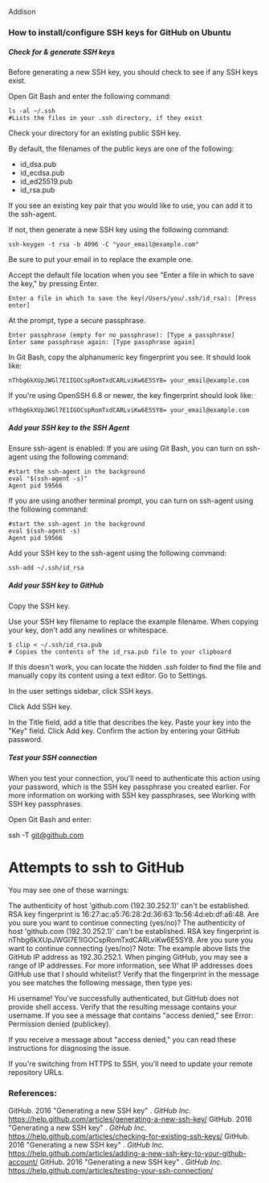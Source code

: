 Addison

### How to install/configure SSH keys for GitHub on Ubuntu
    

##### Check for & generate SSH keys
Before generating a new SSH key, you should check to see if any SSH keys exist.

Open Git Bash and enter the following command:

    ls -al ~/.ssh
    #Lists the files in your .ssh directory, if they exist
Check your directory for an existing public SSH key.

By default, the filenames of the public keys are one of the following:

* id_dsa.pub
* id_ecdsa.pub
* id_ed25519.pub
* id_rsa.pub

If you see an existing key pair that you would like to use, you can add it to the ssh-agent. 

If not, then generate a new SSH key using the following command:

    ssh-keygen -t rsa -b 4096 -C "your_email@example.com"
Be sure to put your email in to replace the example one.

Accept the default file location when you see "Enter a file in which to save the key," by pressing Enter.

    Enter a file in which to save the key(/Users/you/.ssh/id_rsa): [Press enter]

At the prompt, type a secure passphrase.

    Enter passphrase (empty for no passphrase): [Type a passphrase]
    Enter same passphrase again: [Type passphrase again]

In Git Bash, copy the alphanumeric key fingerprint you see. It should look like:

    nThbg6kXUpJWGl7E1IGOCspRomTxdCARLviKw6E5SY8= your_email@example.com

If you're using OpenSSH 6.8 or newer, the key fingerprint should look like:

    nThbg6kXUpJWGl7E1IGOCspRomTxdCARLviKw6E5SY8= your_email@example.com

##### Add your SSH key to the SSH Agent
Ensure ssh-agent is enabled:
If you are using Git Bash, you can turn on ssh-agent using the following command:

    #start the ssh-agent in the background
    eval "$(ssh-agent -s)"
    Agent pid 59566
If you are using another terminal prompt, you can turn on ssh-agent using the following command: 

    #start the ssh-agent in the background
    eval $(ssh-agent -s)
    Agent pid 59566
Add your SSH key to the ssh-agent using the following command:

    ssh-add ~/.ssh/id_rsa

##### Add your SSH key to GitHub
Copy the SSH key.

Use your SSH key filename to replace the example filename. When copying your key, don't add any newlines or whitespace.

    $ clip < ~/.ssh/id_rsa.pub
    # Copies the contents of the id_rsa.pub file to your clipboard
If this doesn't work, you can locate the hidden .ssh folder to find the file and manually copy its content using a text editor.
Go to Settings.

In the user settings sidebar, click SSH keys.

Click Add SSH key.

In the Title field, add a title that describes the key.
Paste your key into the "Key" field.
Click Add key.
Confirm the action by entering your GitHub password.

##### Test your SSH connection

When you test your connection, you'll need to authenticate this action using your password, which is the SSH key passphrase you created earlier. For more information on working with SSH key passphrases, see Working with SSH key passphrases.

Open Git Bash and enter:

ssh -T git@github.com
# Attempts to ssh to GitHub
You may see one of these warnings:

The authenticity of host 'github.com (192.30.252.1)' can't be established.
RSA key fingerprint is 16:27:ac:a5:76:28:2d:36:63:1b:56:4d:eb:df:a6:48.
Are you sure you want to continue connecting (yes/no)?
The authenticity of host 'github.com (192.30.252.1)' can't be established.
RSA key fingerprint is nThbg6kXUpJWGl7E1IGOCspRomTxdCARLviKw6E5SY8.
Are you sure you want to continue connecting (yes/no)?
Note: The example above lists the GitHub IP address as 192.30.252.1. When pinging GitHub, you may see a range of IP addresses. For more information, see What IP addresses does GitHub use that I should whitelist?
Verify that the fingerprint in the message you see matches the following message, then type yes:

Hi username! You've successfully authenticated, but GitHub does not
provide shell access.
Verify that the resulting message contains your username. If you see a message that contains "access denied," see Error: Permission denied (publickey).

If you receive a message about "access denied," you can read these instructions for diagnosing the issue.

If you're switching from HTTPS to SSH, you'll need to update your remote repository URLs.

### References:

GitHub. 2016 "Generating a new SSH key" . *GitHub Inc.* https://help.github.com/articles/generating-a-new-ssh-key/
GitHub. 2016 "Generating a new SSH key" . *GitHub Inc.* https://help.github.com/articles/checking-for-existing-ssh-keys/
GitHub. 2016 "Generating a new SSH key" . *GitHub Inc.* https://help.github.com/articles/adding-a-new-ssh-key-to-your-github-account/
GitHub. 2016 "Generating a new SSH key" . *GitHub Inc.* https://help.github.com/articles/testing-your-ssh-connection/
